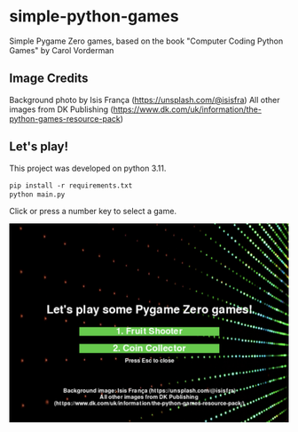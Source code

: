 # simple-python-games
Simple Pygame Zero games, based on the book "Computer Coding Python Games" by Carol Vorderman
## Image Credits
Background photo by Isis França (https://unsplash.com/@isisfra)
All other images from DK Publishing (https://www.dk.com/uk/information/the-python-games-resource-pack)
## Let's play!
This project was developed on python 3.11.
```
pip install -r requirements.txt
python main.py
```
Click or press a number key to select a game.

![menu](images/screenshots/menu.png)

